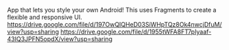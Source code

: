 App that lets you style your own Android! This uses Fragments to create a flexible and responsive UI.
https://drive.google.com/file/d/197OwQIQHeD03SiWHpTQz8Ok4nwcjDfuM/view?usp=sharing
https://drive.google.com/file/d/1955tWFA8FT7pIyaaf-43IQ3JPFN5opdX/view?usp=sharing

